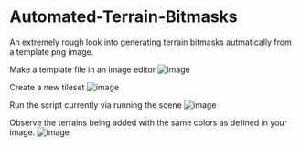 # Automated-Terrain-Bitmasks

An extremely rough look into generating terrain bitmasks autmatically from a template png image.

Make a template file in an image editor
![image](https://github.com/user-attachments/assets/c760d3de-b628-42f3-9a89-7934afc0c204)

Create a new tileset
![image](https://github.com/user-attachments/assets/6bc22ba3-35c2-41c0-a637-5b246849556d)

Run the script currently via running the scene
![image](https://github.com/user-attachments/assets/5d7e87a9-5aa3-43cd-a302-b9e9a63bf71b)

Observe the terrains being added with the same colors as defined in your image.
![image](https://github.com/user-attachments/assets/e7f44910-c07a-452d-b903-38e53686cae1)

